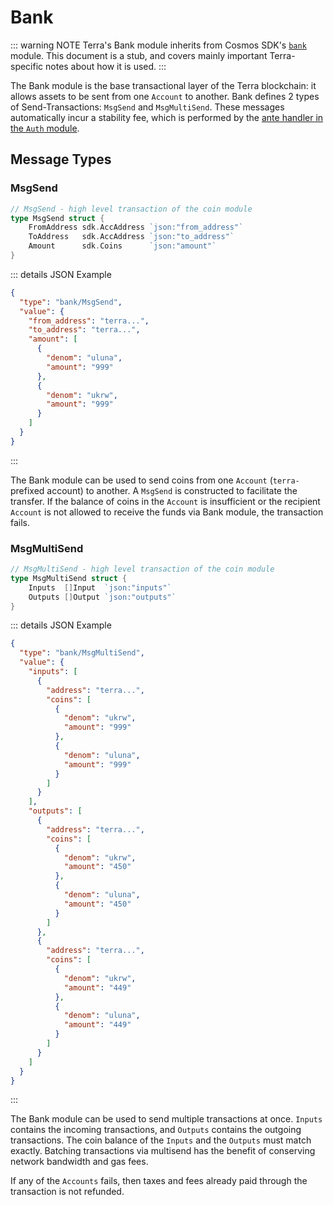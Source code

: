 # Bank

::: warning NOTE
Terra's Bank module inherits from Cosmos SDK's [`bank`](https://docs.cosmos.network/v0.43/modules/bank/) module. This document is a stub, and covers mainly important Terra-specific notes about how it is used.
:::

The Bank module is the base transactional layer of the Terra blockchain: it allows assets to be sent from one `Account` to another. Bank defines 2 types of Send-Transactions: `MsgSend` and `MsgMultiSend`. These messages automatically incur a stability fee, which is performed by the [ante handler in the `Auth` module](spec-auth.md#stability-fee).

## Message Types

### MsgSend

```go
// MsgSend - high level transaction of the coin module
type MsgSend struct {
    FromAddress sdk.AccAddress `json:"from_address"`
    ToAddress   sdk.AccAddress `json:"to_address"`
    Amount      sdk.Coins      `json:"amount"`
}
```

::: details JSON Example

```json
{
  "type": "bank/MsgSend",
  "value": {
    "from_address": "terra...",
    "to_address": "terra...",
    "amount": [
      {
        "denom": "uluna",
        "amount": "999"
      },
      {
        "denom": "ukrw",
        "amount": "999"
      }
    ]
  }
}
```

:::

The Bank module can be used to send coins from one `Account` (`terra-` prefixed account) to another. A `MsgSend` is constructed to facilitate the transfer. If the balance of coins in the `Account` is insufficient or the recipient `Account` is not allowed to receive the funds via Bank module, the transaction fails.

### MsgMultiSend

```go
// MsgMultiSend - high level transaction of the coin module
type MsgMultiSend struct {
    Inputs  []Input  `json:"inputs"`
    Outputs []Output `json:"outputs"`
}
```

::: details JSON Example

```json
{
  "type": "bank/MsgMultiSend",
  "value": {
    "inputs": [
      {
        "address": "terra...",
        "coins": [
          {
            "denom": "ukrw",
            "amount": "999"
          },
          {
            "denom": "uluna",
            "amount": "999"
          }
        ]
      }
    ],
    "outputs": [
      {
        "address": "terra...",
        "coins": [
          {
            "denom": "ukrw",
            "amount": "450"
          },
          {
            "denom": "uluna",
            "amount": "450"
          }
        ]
      },
      {
        "address": "terra...",
        "coins": [
          {
            "denom": "ukrw",
            "amount": "449"
          },
          {
            "denom": "uluna",
            "amount": "449"
          }
        ]
      }
    ]
  }
}
```

:::

The Bank module can be used to send multiple transactions at once. `Inputs` contains the incoming transactions, and `Outputs` contains the outgoing transactions. The coin balance of the `Inputs` and the `Outputs` must match exactly. Batching transactions via multisend has the benefit of conserving network bandwidth and gas fees.

If any of the `Accounts` fails, then taxes and fees already paid through the transaction is not refunded.
